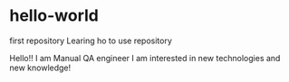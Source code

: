 # hello-world
first repository
Learing ho to use repository

Hello!! I am Manual QA engineer
I am interested in new technologies and new knowledge!
